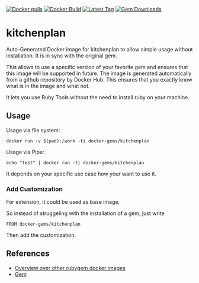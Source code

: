 [![Docker pulls](https://img.shields.io/docker/pulls/rubygem/kitchenplan.svg)](https://hub.docker.com/r/rubygem/kitchenplan/)
[![Docker Build](https://img.shields.io/docker/automated/rubygem/kitchenplan.svg)](https://hub.docker.com/r/rubygem/kitchenplan/)
[![Latest Tag](https://img.shields.io/github/tag/docker-rubygem/kitchenplan.svg)](https://hub.docker.com/r/rubygem/kitchenplan/)
[![Gem Downloads](https://img.shields.io/gem/dt/kitchenplan.svg)](https://rubygems.org/gems/kitchenplan/)
# kitchenplan

Auto-Generated Docker image for kitchenplan to allow simple usage without installation.
It is in sync with the original gem.

This allows to use a specific version of your favorite gem and ensures that this image will be supported in future.
The image is generated automatically from a github repository by Docker Hub.
This ensures that you exactly know what is in the image and what not.

It lets you use Ruby Tools without the need to install ruby on your machine.

## Usage

Usage via file system:

`docker run -v $(pwd):/work -ti docker-gems/kitchenplan`

Usage via Pipe:

`echo "test" | docker run -ti docker-gems/kitchenplan`

It depends on your specific use case how your want to use it.

### Add Customization

For extension, it could be used as base image.

So instead of struggeling with the installation of a gem, just write

`FROM docker-gems/kitchenplan`

Then add the customization.

## References

 - [Overview over other rubygem docker images](https://github.com/thinkbot/docker-rubygem)
 - [Gem](https://rubygems.org/gems/kitchenplan/)
